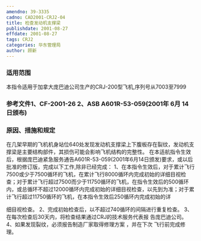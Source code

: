 ```yaml
---
amendno: 39-3335
cadno: CAD2001-CRJ2-04
title: 检查发动机支撑梁
publishdate: 2001-08-27
effdate: 2001-08-27
tags: CRJ2
categories: 华东管理局
author: 顾新
---
```


### 适用范围 
本指令适用于加拿大庞巴迪公司生产的CRJ-200型飞机,序列号从7003至7999

### 参考文件1、CF-2001-26 2、ASB A601R-53-059(2001年 6月 14日颁布)

### 原因、措施和规定 
在几架早期的飞机机身站位640处发现发动机支撑梁上下腹板存在裂纹，发动机支撑梁是主要结构部件，其损伤可能会影响飞机结构的完整性。 
    在本适航指令生效后，根据庞巴迪紧急服务通告A601R-53-059(2001年6月14日颁发)要求，或以后批准的修订版，完成以下工作,除非已经完成： 
1、在本指令生效后，对于累计飞行7500或少于7500循环的飞机，在累计飞行8000循环内完成初始的详细目视检查；对于累计飞行超过7500而少于11750循环的飞机，在指令生效后的500循环内，或总循环不超过12000循环内完成初始的详细目视检查，以先到为准；对于累计飞行超过11750循环的飞机，在本指令生效后250循环内完成初始的详
  
细目视检查。 2、完成初始检查后，以不超过740循环的间隔进行重复检查。 3、在每次检查后30天内，将检查结果通过CRJ的技术服务代表报
告庞巴迪公司。     4、如果发现裂纹，必须报告制造厂家取得修理方案 ，并在下次
飞行前完成修理。

